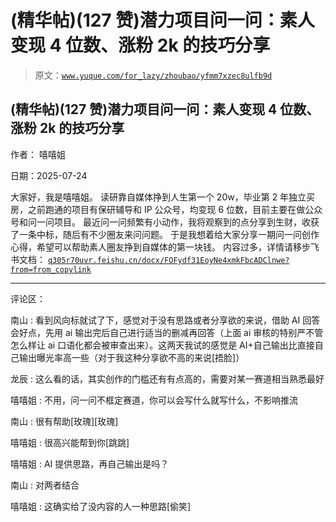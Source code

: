 # (精华帖)(127 赞)潜力项目问一问：素人变现 4 位数、涨粉 2k 的技巧分享

> 原文：[`www.yuque.com/for_lazy/zhoubao/yfmm7xzec8ulfb9d`](https://www.yuque.com/for_lazy/zhoubao/yfmm7xzec8ulfb9d)

## (精华帖)(127 赞)潜力项目问一问：素人变现 4 位数、涨粉 2k 的技巧分享

作者： 嘻嘻姐

日期：2025-07-24

大家好，我是嘻嘻姐。 读研靠自媒体挣到人生第一个 20w，毕业第 2 年独立买房，之前跑通的项目有保研辅导和 IP 公众号，均变现 6
位数，目前主要在做公众号和问一问项目。 最近问一问频繁有小动作，我将观察到的点分享到生财，收获了一条中标，随后有不少圈友来问问题。
于是我想着给大家分享一期问一问创作心得，希望可以帮助素人圈友挣到自媒体的第一块钱。 内容过多，详情请移步飞书文档： [`q305r70uvr.feishu.cn/docx/FOFydf31EoyNe4xmkFbcADClnwe?from=from_copylink`](https://q305r70uvr.feishu.cn/docx/FOFydf31EoyNe4xmkFbcADClnwe?from=from_copylink)

* * *

评论区：

南山 : 看到风向标就试了下，感觉对于没有思路或者分享欲的来说，借助 AI 回答会好点，先用 ai 输出完后自己进行适当的删减再回答（上面 ai 审核的特别严不管怎么样让 ai 口语化都会被审查出来）。这两天我试的感觉是 AI+自己输出比直接自己输出曝光率高一些（对于我这种分享欲不高的来说[捂脸]）

龙辰 : 这么看的话，其实创作的门槛还有有点高的，需要对某一赛道相当熟悉最好

嘻嘻姐 : 不用，问一问不框定赛道，你可以会写什么就写什么，不影响推流

南山 : 很有帮助[玫瑰][玫瑰]

嘻嘻姐 : 很高兴能帮到你[跳跳]

嘻嘻姐 : AI 提供思路，再自己输出是吗？

南山 : 对两者结合

嘻嘻姐 : 这确实给了没内容的人一种思路[偷笑]